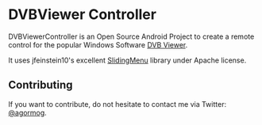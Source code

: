 # DVBViewer Controller
DVBViewerController is an Open Source Android Project to create a remote control
for the popular Windows Software [DVB Viewer](http://www.dvbviewer.com).

It uses jfeinstein10's excellent [SlidingMenu](https://github.com/jfeinstein10/SlidingMenu) library under Apache license.

## Contributing
If you want to contribute, do not hesitate to contact me via Twitter: [@agormog](https://twitter.com/agormog).